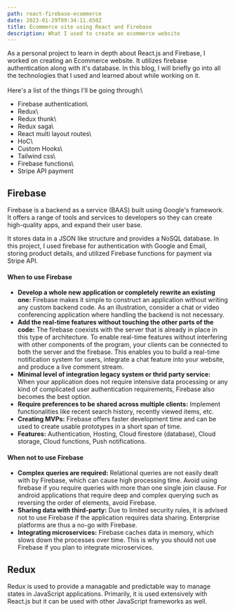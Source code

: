 ```yaml
---
path: react-firebase-ecommerce
date: 2023-01-29T09:34:11.650Z
title: Ecommerce site using React and Firebase
description: What I used to create an ecommerce website
---
```

As a personal project to learn in depth about React.js and Firebase, I worked on creating an Ecommerce website. It utilizes firebase authentication along with it's database. In this blog, I will briefly go into all the technologies that I used and learned about while working on it.\
\
H﻿ere's a list of the things I'll be going through:\

* Firebase authentication\
* Redux\
* Redux thunk\
* Redux saga\
* React multi layout routes\
* HoC\
* Custom Hooks\
* Tailwind css\
* Firebase functions\
* Stripe API payment

## F﻿irebase

Firebase is a backend as a service (BAAS) built using Google's framework. It offers a range of tools and services to developers so they can create high-quality apps, and expand their user base.

I﻿t stores data in a JSON like structure and provides a NoSQL database. In this project, I used firebase for authentication with Google and Email, storing product details, and utilized Firebase functions for payment via Stripe API.

#### W﻿hen to use Firebase

* **Develop a whole new application or completely rewrite an existing one:** Firebase makes it simple to construct an application without writing any custom backend code. As an illustration, consider a chat or video conferencing application where handling the backend is not necessary.
* **Add the real-time features without touching the other parts of the code:** The firebase coexists with the server that is already in place in this type of architecture. To enable real-time features without interfering with other components of the program, your clients can be connected to both the server and the firebase. This enables you to build a real-time notification system for users, integrate a chat feature into your website, and produce a live comment stream.
* **M﻿inimal level of integration legacy system or thrid party service:** When your application does not require intensive data processing or any kind of complicated user authentication requirements, Firebase also becomes the best option.
* **Require preferences to be shared across multiple clients:** Implement functionalities like recent search history, recently viewed items, etc.
* **C﻿reating MVPs:** Firebase offers faster development time and can be used to create usable prototypes in a short span of time.
* **F﻿eatures:** Authentication, Hosting, Cloud firestore (database), Cloud storage, Cloud functions, Push notifications.

#### W﻿hen not to use Firebase

* **C﻿omplex queries are required:** Relational queries are not easily dealt with by Firebase, which can cause high processing time. Avoid using firebase if you require queries with more than one single join clause. For android applications that require deep and complex querying such as reversing the order of elements, avoid Firebase.
* **S﻿haring data with third-party:** Due to limited security rules, it is advised not to use Firebase if the application requires data sharing. Enterprise platforms are thus a no-go with Firebase.
* **I﻿ntegrating microservices:** Firebase caches data in memory, which slows down the processes over time. This is why you should not use Firebase if you plan to integrate microservices. 

## R﻿edux

R﻿edux is used to provide a managable and predictable way to manage states in JavaScript applications. Primarily, it is used extensively with React.js but it can be used with other JavaScript frameworks as well.